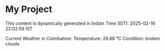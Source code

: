 # My Project

This content is dynamically generated in Indian Time (IST): 2025-02-16 22:02:59 IST


Current Weather in Coimbatore:
Temperature: 26.88 °C
Condition: broken clouds
